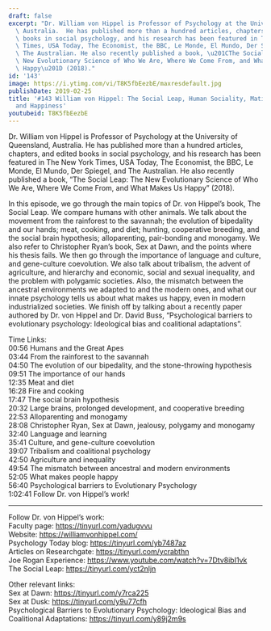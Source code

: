 ```yaml
---
draft: false
excerpt: "Dr. William von Hippel is Professor of Psychology at the University of Queensland,\
  \ Australia.  He has published more than a hundred articles, chapters, and edited\
  \ books in social psychology, and his research has been featured in The New York\
  \ Times, USA Today, The Economist, the BBC, Le Monde, El Mundo, Der Spiegel, and\
  \ The Australian. He also recently published a book, \u201CThe Social Leap: The\
  \ New Evolutionary Science of Who We Are, Where We Come From, and What Makes Us\
  \ Happy\u201D (2018)."
id: '143'
image: https://i.ytimg.com/vi/T8K5fbEezbE/maxresdefault.jpg
publishDate: 2019-02-25
title: '#143 William von Hippel: The Social Leap, Human Sociality, Mating, Agriculture,
  and Happiness'
youtubeid: T8K5fbEezbE
---
```

<div class="timelinks">

Dr. William von Hippel is Professor of Psychology at the University of Queensland, Australia.  He has published more than a hundred articles, chapters, and edited books in social psychology, and his research has been featured in The New York Times, USA Today, The Economist, the BBC, Le Monde, El Mundo, Der Spiegel, and The Australian. He also recently published a book, “The Social Leap: The New Evolutionary Science of Who We Are, Where We Come From, and What Makes Us Happy” (2018).

In this episode, we go through the main topics of Dr. von Hippel’s book, The Social Leap. We compare humans with other animals. We talk about the movement from the rainforest to the savannah; the evolution of bipedality and our hands; meat, cooking, and diet; hunting, cooperative breeding, and the social brain hypothesis; alloparenting, pair-bonding and monogamy. We also refer to Christopher Ryan’s book, Sex at Dawn, and the points where his thesis fails. We then go through the importance of language and culture, and gene-culture coevolution. We also talk about tribalism, the advent of agriculture, and hierarchy and economic, social and sexual inequality, and the problem with polygamic societies. Also, the mismatch between the ancestral environments we adapted to and the modern ones, and what our innate psychology tells us about what makes us happy, even in modern industrialized societies. We finish off by talking about a recently paper authored by Dr. von Hippel and Dr. David Buss, “Psychological barriers to evolutionary psychology: Ideological bias and coalitional adaptations”. 

Time Links:  
<time>00:56</time> Humans and the Great Apes  
<time>03:44</time> From the rainforest to the savannah                                
<time>04:50</time> The evolution of our bipedality, and the stone-throwing hypothesis               
<time>09:51</time> The importance of our hands                
<time>12:35</time> Meat and diet  
<time>16:28</time> Fire and cooking   
<time>17:47</time> The social brain hypothesis          
<time>20:32</time> Large brains, prolonged development, and cooperative breeding      
<time>22:53</time> Alloparenting and monogamy  
<time>28:08</time> Christopher Ryan, Sex at Dawn, jealousy, polygamy and monogamy    
<time>32:40</time> Language and learning  
<time>35:41</time> Culture, and gene-culture coevolution  
<time>39:07</time> Tribalism and coalitional psychology      
<time>42:50</time> Agriculture and inequality  
<time>49:54</time> The mismatch between ancestral and modern environments  
<time>52:05</time> What makes people happy  
<time>56:40</time> Psychological barriers to Evolutionary Psychology  
<time>1:02:41</time> Follow Dr. von Hippel’s work!

---

Follow Dr. von Hippel’s work:  
Faculty page: https://tinyurl.com/yadugvvu  
Website: https://williamvonhippel.com/  
Psychology Today blog: https://tinyurl.com/yb7487az  
Articles on Researchgate: https://tinyurl.com/ycrabthn  
Joe Rogan Experience: https://www.youtube.com/watch?v=7Dtv8ibI1vk  
The Social Leap: https://tinyurl.com/yct2nljn

Other relevant links:  
Sex at Dawn: https://tinyurl.com/y7rca225  
Sex at Dusk: https://tinyurl.com/y9u77cfh  
Psychological Barriers to Evolutionary Psychology: Ideological Bias and Coalitional Adaptations: https://tinyurl.com/y89j2m9s
</div>

